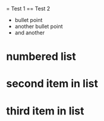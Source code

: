 
= Test 1 
== Test 2 
* bullet point
* another bullet point
* and another

# numbered list
# second item in list
# third item in list

